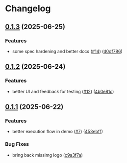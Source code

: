 # Changelog

## [0.1.3](https://github.com/sdlp-org/sdlp/compare/sdlp-demo-v0.1.2...sdlp-demo-v0.1.3) (2025-06-25)

### Features

- some spec hardening and better docs ([#14](https://github.com/sdlp-org/sdlp/issues/14)) ([d0df786](https://github.com/sdlp-org/sdlp/commit/d0df786c9396ebfac7012061fb937192126fe872))

## [0.1.2](https://github.com/sdlp-org/sdlp/compare/sdlp-demo-v0.1.1...sdlp-demo-v0.1.2) (2025-06-24)

### Features

- better UI and feedback for testing ([#12](https://github.com/sdlp-org/sdlp/issues/12)) ([4b0e81c](https://github.com/sdlp-org/sdlp/commit/4b0e81c7dde9d36a7919cf8f292e8657f1fd6690))

## [0.1.1](https://github.com/sdlp-org/sdlp/compare/sdlp-demo-v0.1.0...sdlp-demo-v0.1.1) (2025-06-22)

### Features

- better execution flow in demo ([#7](https://github.com/sdlp-org/sdlp/issues/7)) ([453ebf1](https://github.com/sdlp-org/sdlp/commit/453ebf11e7d1ce83e1a461edff0d6f1d5ae813e4))

### Bug Fixes

- bring back missimg logo ([c9a3f7a](https://github.com/sdlp-org/sdlp/commit/c9a3f7aecf8b2c735df5daee62e46c2e4b879868))
